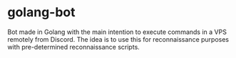 # golang-bot
Bot made in Golang with the main intention to execute commands in a VPS remotely from Discord. The idea is to use this for reconnaissance purposes with pre-determined reconnaissance scripts.
